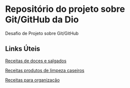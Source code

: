 # Repositório do projeto sobre Git/GitHub da Dio
Desafio de Projeto sobre Git/GitHub

## Links Úteis
[Receitas de doces e salgados](https://www.receiteria.com.br/receitas-faceis/)

[Receitas produtos de limpeza caseiros](https://www.cleanipedia.com/br/dentro-de-casa/como-fazer-produto-de-limpeza-caseiro-veja-receitas.html)

[Receitas para organização](https://www.cleanipedia.com/br/familia/como-tirar-pelo-de-gato-da-roupa.html)
